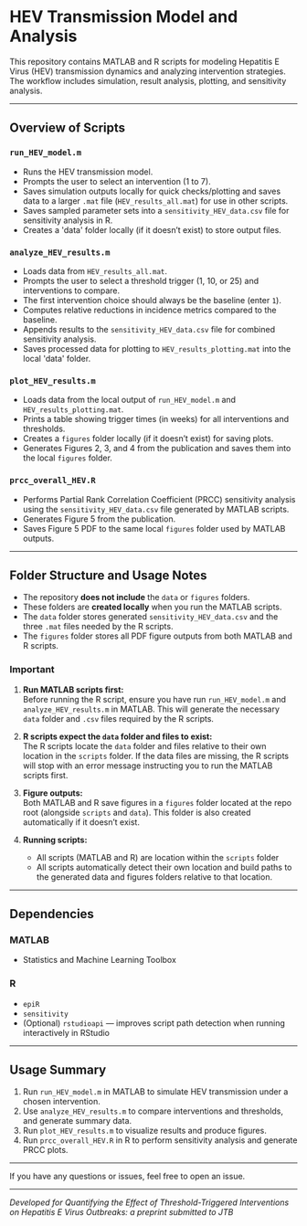 # HEV Transmission Model and Analysis

This repository contains MATLAB and R scripts for modeling Hepatitis E Virus (HEV) transmission dynamics and analyzing intervention strategies. The workflow includes simulation, result analysis, plotting, and sensitivity analysis.

---

## Overview of Scripts

### `run_HEV_model.m`
- Runs the HEV transmission model.
- Prompts the user to select an intervention (1 to 7).
- Saves simulation outputs locally for quick checks/plotting and saves data to a larger `.mat` file (`HEV_results_all.mat`) for use in other scripts.
- Saves sampled parameter sets into a `sensitivity_HEV_data.csv` file for sensitivity analysis in R.
- Creates a 'data' folder locally (if it doesn’t exist) to store output files.

### `analyze_HEV_results.m`
- Loads data from `HEV_results_all.mat`.
- Prompts the user to select a threshold trigger (1, 10, or 25) and interventions to compare.
- The first intervention choice should always be the baseline (enter `1`).
- Computes relative reductions in incidence metrics compared to the baseline.
- Appends results to the `sensitivity_HEV_data.csv` file for combined sensitivity analysis.
- Saves processed data for plotting to `HEV_results_plotting.mat` into the local 'data' folder.

### `plot_HEV_results.m`
- Loads data from the local output of `run_HEV_model.m` and `HEV_results_plotting.mat`.
- Prints a table showing trigger times (in weeks) for all interventions and thresholds.
- Creates a `figures` folder locally (if it doesn’t exist) for saving plots.
- Generates Figures 2, 3, and 4 from the publication and saves them into the local `figures` folder.

### `prcc_overall_HEV.R`
- Performs Partial Rank Correlation Coefficient (PRCC) sensitivity analysis using the `sensitivity_HEV_data.csv` file generated by MATLAB scripts.
- Generates Figure 5 from the publication.
- Saves Figure 5 PDF to the same local `figures` folder used by MATLAB outputs.

---

## Folder Structure and Usage Notes

- The repository **does not include** the `data` or `figures` folders.  
- These folders are **created locally** when you run the MATLAB scripts.
- The `data` folder stores generated `sensitivity_HEV_data.csv` and the three `.mat` files needed by the R scripts.
- The `figures` folder stores all PDF figure outputs from both MATLAB and R scripts.

### Important

1. **Run MATLAB scripts first:**  
   Before running the R script, ensure you have run `run_HEV_model.m` and `analyze_HEV_results.m` in MATLAB. This will generate the necessary `data` folder and `.csv` files required by the R scripts.

2. **R scripts expect the `data` folder and files to exist:**  
   The R scripts locate the `data` folder and files relative to their own location in the `scripts` folder. If the data files are missing, the R scripts will stop with an error message instructing you to run the MATLAB scripts first.

3. **Figure outputs:**  
   Both MATLAB and R save figures in a `figures` folder located at the repo root (alongside `scripts` and `data`). This folder is also created automatically if it doesn’t exist.

4. **Running scripts:**  
   - All scripts (MATLAB and R) are location within the `scripts` folder 
   - All scripts automatically detect their own location and build paths to the generated data and figures folders relative to that location.

---

## Dependencies

### MATLAB
- Statistics and Machine Learning Toolbox

### R
- `epiR`
- `sensitivity`
- (Optional) `rstudioapi` — improves script path detection when running interactively in RStudio

---

## Usage Summary

1. Run `run_HEV_model.m` in MATLAB to simulate HEV transmission under a chosen intervention.
2. Use `analyze_HEV_results.m` to compare interventions and thresholds, and generate summary data.
3. Run `plot_HEV_results.m` to visualize results and produce figures.
4. Run `prcc_overall_HEV.R` in R to perform sensitivity analysis and generate PRCC plots.

---

If you have any questions or issues, feel free to open an issue.

---

*Developed for Quantifying the Effect of Threshold-Triggered Interventions on Hepatitis E Virus Outbreaks: a preprint submitted to JTB*
